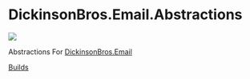 # DickinsonBros.Email.Abstractions

<a href="https://www.nuget.org/packages/DickinsonBros.Email.Abstractions/">
    <img src="https://img.shields.io/nuget/v/DickinsonBros.Email.Abstractions">
</a>

Abstractions For <a href="https://github.com/msdickinson/DickinsonBros.Email">DickinsonBros.Email </a>

<a href="https://dev.azure.com/marksamdickinson/DickinsonBros/_build?definitionScope=%5CDickinsonBros.Email.Abstractions">Builds</a>
